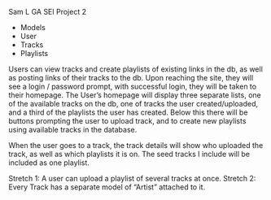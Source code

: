 Sam L 
GA SEI Project 2 

- Models	 
- User
- Tracks
- Playlists

Users can view tracks and create playlists of existing links in the db, as well as posting links of their tracks to the db. Upon reaching the site, they will see a login / password prompt, with successful login, they will be taken to their homepage.  The User’s homepage will display three separate lists, one of the available tracks on the db, one of tracks the user created/uploaded, and a third of the playlists the user has created. Below this there will be buttons prompting the user to upload track, and to create new playlists using available tracks in the database. 

When the user goes to a track, the track details will show who uploaded the track, as well as which playlists it is on. The seed tracks I include will be included as one playlist. 


Stretch 1: A user can upload a playlist of several tracks at once. 
Stretch 2: Every Track has a separate model of “Artist” attached to it.


